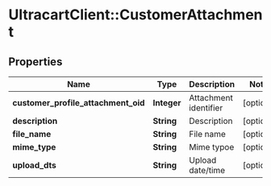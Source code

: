 # UltracartClient::CustomerAttachment

## Properties
Name | Type | Description | Notes
------------ | ------------- | ------------- | -------------
**customer_profile_attachment_oid** | **Integer** | Attachment identifier | [optional] 
**description** | **String** | Description | [optional] 
**file_name** | **String** | File name | [optional] 
**mime_type** | **String** | Mime typoe | [optional] 
**upload_dts** | **String** | Upload date/time | [optional] 


